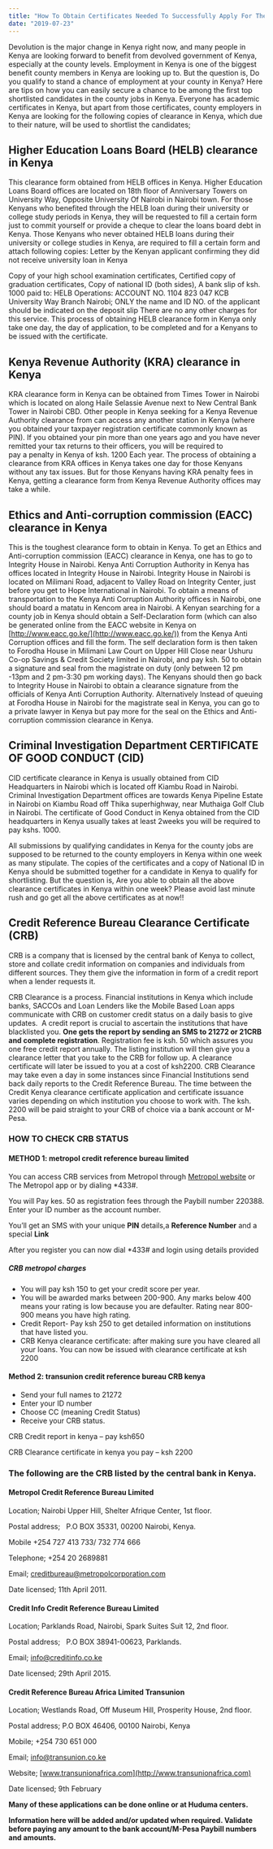 ```yaml
---
title: "How To Obtain Certificates Needed To Successfully Apply For The Advertised Jobs In Kenya"
date: "2019-07-23"
---
```


Devolution is the major change in Kenya right now, and many people in Kenya are looking forward to benefit from devolved government of Kenya, especially at the county levels. Employment in Kenya is one of the biggest benefit county members in Kenya are looking up to. But the question is, Do you qualify to stand a chance of employment at your county in Kenya? Here are tips on how you can easily secure a chance to be among the first top shortlisted candidates in the county jobs in Kenya. Everyone has academic certificates in Kenya, but apart from those certificates, county employers in Kenya are looking for the following copies of clearance in Kenya, which due to their nature, will be used to shortlist the candidates;

## Higher Education Loans Board (HELB) clearance in Kenya

This clearance form obtained from HELB offices in Kenya. Higher Education Loans Board offices are located on 18th floor of Anniversary Towers on University Way, Opposite University Of Nairobi in Nairobi town. For those Kenyans who benefited through the HELB loan during their university or college study periods in Kenya, they will be requested to fill a certain form just to commit yourself or provide a cheque to clear the loans board debt in Kenya. Those Kenyans who never obtained HELB loans during their university or college studies in Kenya, are required to fill a certain form and attach following copies: Letter by the Kenyan applicant confirming they did not receive university loan in Kenya

Copy of your high school examination certificates, Certified copy of graduation certificates, Copy of national ID (both sides), A bank slip of ksh. 1000 paid to: HELB Operations: ACCOUNT NO. 1104 823 047 KCB University Way Branch Nairobi; ONLY the name and ID NO. of the applicant should be indicated on the deposit slip There are no any other charges for this service. This process of obtaining HELB clearance form in Kenya only take one day, the day of application, to be completed and for a Kenyans to be issued with the certificate.

## Kenya Revenue Authority (KRA) clearance in Kenya

KRA clearance form in Kenya can be obtained from Times Tower in Nairobi which is located on along Haile Selassie Avenue next to New Central Bank Tower in Nairobi CBD. Other people in Kenya seeking for a Kenya Revenue Authority clearance from can access any another station in Kenya (where you obtained your taxpayer registration certificate commonly known as PIN). If you obtained your pin more than one years ago and you have never remitted your tax returns to their officers, you will be required to pay a penalty in Kenya of ksh. 1200 Each year. The process of obtaining a clearance from KRA offices in Kenya takes one day for those Kenyans without any tax issues. But for those Kenyans having KRA penalty fees in Kenya, getting a clearance form from Kenya Revenue Authority offices may take a while.

## Ethics and Anti-corruption commission (EACC) clearance in Kenya

This is the toughest clearance form to obtain in Kenya. To get an Ethics and Anti-corruption commission (EACC) clearance in Kenya, one has to go to Integrity House in Nairobi. Kenya Anti Corruption Authority in Kenya has offices located in Integrity House in Nairobi. Integrity House in Nairobi is located on Milimani Road, adjacent to Valley Road on Integrity Center, just before you get to Hope International in Nairobi. To obtain a means of transportation to the Kenya Anti Corruption Authority offices in Nairobi, one should board a matatu in Kencom area in Nairobi. A Kenyan searching for a county job in Kenya should obtain a Self-Declaration form (which can also be generated online from the EACC website in Kenya on [http://www.eacc.go.ke/](http://www.eacc.go.ke/)) from the Kenya Anti Corruption offices and fill the form. The self declaration form is then taken to Forodha House in Milimani Law Court on Upper Hill Close near Ushuru Co-op Savings & Credit Society limited in Nairobi, and pay ksh. 50 to obtain a signature and seal from the magistrate on duty (only between 12 pm -13pm and 2 pm-3:30 pm working days). The Kenyans should then go back to Integrity House in Nairobi to obtain a clearance signature from the officials of Kenya Anti Corruption Authority. Alternatively Instead of queuing at Forodha House in Nairobi for the magistrate seal in Kenya, you can go to a private lawyer in Kenya but pay more for the seal on the Ethics and Anti-corruption commission clearance in Kenya.

## Criminal Investigation Department CERTIFICATE OF GOOD CONDUCT (CID) 

CID certificate clearance in Kenya is usually obtained from CID Headquarters in Nairobi which is located off Kiambu Road in Nairobi. Criminal Investigation Department offices are towards Kenya Pipeline Estate in Nairobi on Kiambu Road off Thika superhighway, near Muthaiga Golf Club in Nairobi. The certificate of Good Conduct in Kenya obtained from the CID headquarters in Kenya usually takes at least 2weeks you will be required to pay kshs. 1000. 

All submissions by qualifying candidates in Kenya for the county jobs are supposed to be returned to the county employers in Kenya within one week as many stipulate. The copies of the certificates and a copy of National ID in Kenya should be submitted together for a candidate in Kenya to qualify for shortlisting. But the question is, Are you able to obtain all the above clearance certificates in Kenya within one week? Please avoid last minute rush and go get all the above certificates as at now!!

## Credit Reference Bureau Clearance Certificate (CRB)

CRB is a company that is licensed by the central bank of Kenya to collect, store and collate credit information on companies and individuals from different sources. They them give the information in form of a credit report when a lender requests it.

CRB Clearance is a process. Financial institutions in Kenya which include banks, SACCOs and Loan Lenders like the Mobile Based Loan apps communicate with CRB on customer credit status on a daily basis to give updates.  A credit report is crucial to ascertain the institutions that have blacklisted you. **One gets the report by sending an SMS to 21272 or 21CRB and complete registration**. Registration fee is ksh. 50 which assures you one free credit report annually. The listing institution will then give you a clearance letter that you take to the CRB for follow up. A clearance certificate will later be issued to you at a cost of ksh2200. CRB Clearance may take even a day in some instances since Financial Institutions send back daily reports to the Credit Reference Bureau. The time between the Credit Kenya clearance certificate application and certificate issuance varies depending on which institution you choose to work with. The ksh. 2200 will be paid straight to your CRB of choice via a bank account or M-Pesa.

### HOW TO CHECK CRB STATUS

#### METHOD 1: metropol credit reference bureau limited

You can access CRB services from Metropol through [Metropol website](http://metropol.co.ke/) or The Metropol app or by dialing \*433#.

You will Pay kes. 50 as registration fees through the Paybill number 220388. Enter your ID number as the account number.

You’ll get an SMS with your unique **PIN** details,a **Reference Number** and a special **Link**

After you register you can now dial \*433# and login using details provided

##### CRB metropol charges

- You will pay ksh 150 to get your credit score per year.
- You will be awarded marks between 200-900. Any marks below 400 means your rating is low because you are defaulter. Rating near 800-900 means you have high rating.
- Credit Report- Pay ksh 250 to get detailed information on institutions that have listed you.
- CRB Kenya clearance certificate: after making sure you have cleared all your loans. You can now be issued with clearance certificate at ksh 2200

#### Method 2: transunion credit reference bureau CRB kenya

- Send your full names to 21272
- Enter your ID number
- Choose CC (meaning Credit Status)
- Receive your CRB status.

CRB Credit report in kenya – pay ksh650

CRB Clearance certificate in kenya you pay – ksh 2200

### **The following are the CRB listed by the central bank in Kenya.**

#### Metropol Credit Reference Bureau Limited

Location; Nairobi Upper Hill, Shelter Afrique Center, 1st floor.

Postal address;   P.O BOX 35331, 00200 Nairobi, Kenya.

Mobile +254 727 413 733/ 732 774 666

Telephone; +254 20 2689881

Email; [creditbureau@metropolcorporation.com](mailto:creditbureau@metropolcorporation.com)

Date licensed; 11th April 2011.

#### Credit Info Credit Reference Bureau Limited

Location; Parklands Road, Nairobi, Spark Suites Suit 12, 2nd floor.

Postal address;   P.O BOX 38941-00623, Parklands.

Email; [info@creditinfo.co.ke](mailto:info@creditinfo.co.ke)

Date licensed; 29th April 2015.

#### Credit Reference Bureau Africa Limited Transunion

Location; Westlands Road, Off Museum Hill, Prosperity House, 2nd floor.

Postal address; P.O BOX 46406, 00100 Nairobi, Kenya

Mobile; +254 730 651 000

Email; [info@transunion.co.ke](mailto:info@transunion.co.ke)

Website; [www.transunionafrica.com](http://www.transunionafrica.com)

Date licensed; 9th February

**Many of these applications can be done online or at Huduma centers.**

**Information here will be added and/or updated when required. Validate before paying any amount to the bank account/M-Pesa Paybill numbers and amounts.**
